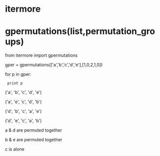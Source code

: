 # itermore
# gpermutations(list,permutation_groups)
from itermore import gpermutations

gper = gpermutations(['a','b','c','d','e'],[1,0,2,1,0])

for p in gper:

     print p

('a', 'b', 'c', 'd', 'e')

('a', 'e', 'c', 'd', 'b')

('d', 'b', 'c', 'a', 'e')

('d', 'e', 'c', 'a', 'b')



a & d are permuted together

b & e are permuted together

c is alone
